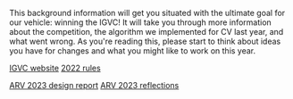 This background information will get you situated with the ultimate goal for our vehicle: winning the IGVC! 
It will take you through more information about the competition, the algorithm we implemented for CV last year, and what went wrong.
As you're reading this, please start to think about ideas you have for changes and what you might like to work on this year. 

[IGVC website](http://www.igvc.org/rules.htm) 
[2022 rules](https://drive.google.com/file/d/15DmQf4T8StM6WoGGsWPQYKdCXJ2wvaWS/view?usp=sharing)

[ARV 2023 design report](https://docs.google.com/document/d/1ns2LZVDqEWCqRr0BsKOOdSrVB4nTqCq2igReBR6Zf9k/edit?usp=sharing) 
[ARV 2023 reflections](https://docs.google.com/document/d/12sKT0e5ucE7zdjN7E8r5cMe0JbN4zGsTGnCCZas9ctw/edit?usp=sharing)
